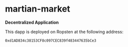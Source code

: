 # martian-market 
**Decentralized Application**

This dapp is deployed on Ropsten at the following address:

`0xd1AD834c38153CF8c097CEC839f483447635bCe3`